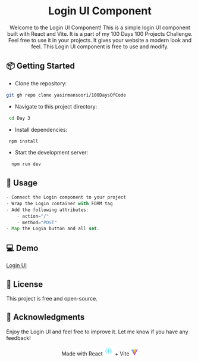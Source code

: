 <h1 align="center">Login UI Component</h1>
<div align="center">

Welcome to the Login UI Component! This is a simple login UI component built with React and Vite. It is a part of my 100 Days 100 Projects Challenge. Feel free to use it in your projects. It gives your website a modern look and feel. This Login UI component is free to use and modify.
</div>

## 📦 Getting Started

- Clone the repository:
```sh
git gh repo clone yasirmansoori/100DaysOfCode
```
- Navigate to this project directory:
```sh
 cd Day 3
```
- Install dependencies: 
```sh
 npm install
```
- Start the development server:
```sh
  npm run dev
```
## 🚀 Usage

```js
- Connect the Login component to your project
- Wrap the Login container with FORM tag
- Add the following attributes:
    - action="/"
    - method="POST"
- Map the Login button and all set.
```
## 💻 Demo
[Login UI](https://100days100projects-day-3.netlify.app/)
## 📝 License

This project is free and open-source.

## 🎉 Acknowledgments
Enjoy the Login UI and feel free to improve it. Let me know if you have any feedback!
<div align="center">Made with React <img src="./react.svg" width="25" > + Vite <img src="./vite.svg" width="20" ></div>

